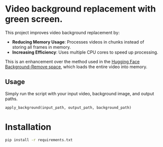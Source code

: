 # Video background replacement with green screen.

This project improves video background replacement by:

- **Reducing Memory Usage**: Processes videos in chunks instead of storing all frames in memory.
- **Increasing Efficiency**: Uses multiple CPU cores to speed up processing.

This is an enhancement over the method used in the [Hugging Face Background-Remove space](https://huggingface.co/spaces/Pranay009/Background-Remove), which loads the entire video into memory.

## Usage

Simply run the script with your input video, background image, and output paths.

```python
apply_background(input_path, output_path, background_path)
```

# Installation
```bash
pip install -r requirements.txt
```
